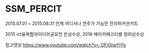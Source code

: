 # SSM_PERCIT
2015.07.01 ~ 2015.08.31 언제 어디서나 연주가 가능한 전자퍼커션키트

2015 ict융복합아이디어공모전 은상수상, 
2016 메이커페스티벌 장려상수상

참고영상 https://www.youtube.com/watch?v=-DFiGtwYjYg

